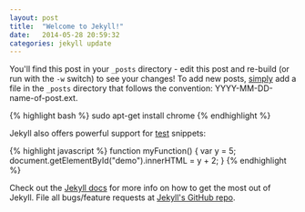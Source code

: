 ```yaml
---
layout: post
title:  "Welcome to Jekyll!"
date:   2014-05-28 20:59:32
categories: jekyll update
---
```


You'll find this <span class="code">post</span> in your `_posts` directory - edit <span class="code">this</span> post and re-build (or run with the `-w` switch) to see your changes!
To add new posts, [simply](http://www.tester.com) add a file in the `_posts` directory that follows the convention: YYYY-MM-DD-name-of-post.ext.

{% highlight bash %}
sudo apt-get install chrome
{% endhighlight %}

Jekyll also offers powerful support for [test](http://www.terra.es) snippets:

{% highlight javascript %}
function myFunction() {
    var y = 5;
    document.getElementById("demo").innerHTML = y + 2;
}
{% endhighlight %}

Check out the [Jekyll docs][jekyll] for more info on how to get the most out of Jekyll. File all bugs/feature requests at [Jekyll's GitHub repo][jekyll-gh].

[jekyll-gh]: https://github.com/mojombo/jekyll
[jekyll]:    http://jekyllrb.com
